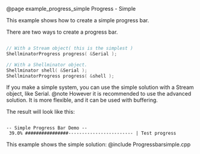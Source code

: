 @page example_progress_simple Progress - Simple

This example shows how to create a simple progress bar.

There are two ways to create a progress bar.

```cpp

// With a Stream object( this is the simplest )
ShellminatorProgress progress( &Serial );

// With a Shellminator object.
Shellminator shell( &Serial );
ShellminatorProgress progress( &shell );

```

If you make a simple system, you can use the simple solution with a Stream object, like Serial.
@note However it is recommended to use the advanced solution. It is more flexible, and it can be used with buffering.

The result will look like this:
```

-- Simple Progress Bar Demo --
 39.0% ################------------------------ | Test progress
```

This example shows the simple solution:
@include Progressbarsimple.cpp